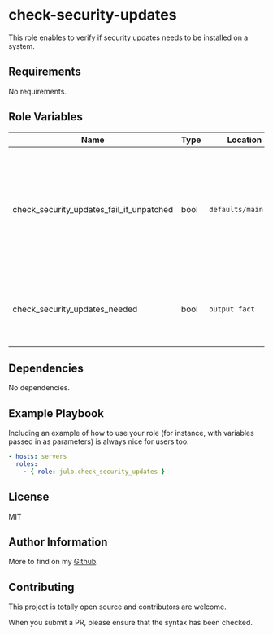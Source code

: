 # check-security-updates

This role enables to verify if security updates needs to be installed on a system.

## Requirements

No requirements.

## Role Variables

| Name                                     | Type | Location            | Description                                                                                                         |
| ---------------------------------------- | ---- | ------------------- | ------------------------------------------------------------------------------------------------------------------- |
| check_security_updates_fail_if_unpatched | bool | `defaults/main.yml` | Flag indicating if the playbook should fail if security updates are needed on the remote host. Defaults to `false`. |
| check_security_updates_needed            | bool | `output fact`       | Flag indicating if security updates are needed on the remote host.                                                  |

## Dependencies

No dependencies.

## Example Playbook

Including an example of how to use your role (for instance, with variables passed in as parameters) is always nice for users too:

```yaml
- hosts: servers
  roles:
    - { role: julb.check_security_updates }
```

## License

MIT

## Author Information

More to find on my [Github](https://github.com/julb).

## Contributing

This project is totally open source and contributors are welcome.

When you submit a PR, please ensure that the syntax has been checked.
